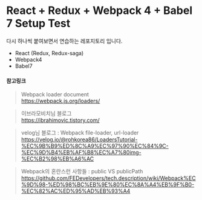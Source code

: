 # React + Redux + Webpack 4 + Babel 7 Setup Test

다시 하나씩 붙여보면서 연습하는 레포지토리 입니다.

- React (Redux, Redux-saga)
- Webpack4
- Babel7

#### 참고링크
> Webpack loader document \
https://webpack.js.org/loaders/

> 이브라모비치님 블로그 \
 https://ibrahimovic.tistory.com/ 

> velog님 블로그 : Webpack file-loader, url-loader \
https://velog.io/@rohkorea86/LoadersTutorial-%EC%9B%B9%ED%8C%A9%EC%97%90%EC%84%9C-%EC%9D%B4%EB%AF%B8%EC%A7%80img-%EC%B2%98%EB%A6%AC

> Webpack의 혼란스런 사항들 : public VS publicPath \
https://github.com/FEDevelopers/tech.description/wiki/Webpack%EC%9D%98-%ED%98%BC%EB%9E%80%EC%8A%A4%EB%9F%B0-%EC%82%AC%ED%95%AD%EB%93%A4